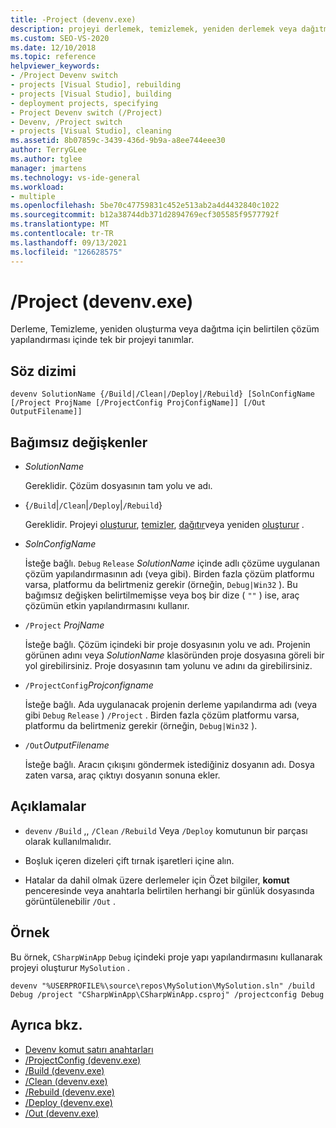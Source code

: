 ```yaml
---
title: -Project (devenv.exe)
description: projeyi derlemek, temizlemek, yeniden derlemek veya dağıtmak için belirtilen çözüm yapılandırmasındaki tek bir projeyi tanımlamak üzere Project devenv komut satırı anahtarını nasıl kullanacağınızı öğrenin.
ms.custom: SEO-VS-2020
ms.date: 12/10/2018
ms.topic: reference
helpviewer_keywords:
- /Project Devenv switch
- projects [Visual Studio], rebuilding
- projects [Visual Studio], building
- deployment projects, specifying
- Project Devenv switch (/Project)
- Devenv, /Project switch
- projects [Visual Studio], cleaning
ms.assetid: 8b07859c-3439-436d-9b9a-a8ee744eee30
author: TerryGLee
ms.author: tglee
manager: jmartens
ms.technology: vs-ide-general
ms.workload:
- multiple
ms.openlocfilehash: 5be70c47759831c452e513ab2a4d4432840c1022
ms.sourcegitcommit: b12a38744db371d2894769ecf305585f9577792f
ms.translationtype: MT
ms.contentlocale: tr-TR
ms.lasthandoff: 09/13/2021
ms.locfileid: "126628575"
---
```

# <a name="project-devenvexe"></a>/Project (devenv.exe)

Derleme, Temizleme, yeniden oluşturma veya dağıtma için belirtilen çözüm yapılandırması içinde tek bir projeyi tanımlar.

## <a name="syntax"></a>Söz dizimi

```shell
devenv SolutionName {/Build|/Clean|/Deploy|/Rebuild} [SolnConfigName [/Project ProjName [/ProjectConfig ProjConfigName]] [/Out OutputFilename]]
```

## <a name="arguments"></a>Bağımsız değişkenler

- *SolutionName*

  Gereklidir. Çözüm dosyasının tam yolu ve adı.

- {`/Build`|`/Clean`|`/Deploy`|`/Rebuild`}

  Gereklidir. Projeyi [oluşturur](build-devenv-exe.md), [temizler](clean-devenv-exe.md), [dağıtır](deploy-devenv-exe.md)veya yeniden [oluşturur](rebuild-devenv-exe.md) .

- *SolnConfigName*

  İsteğe bağlı. `Debug` `Release` *SolutionName* içinde adlı çözüme uygulanan çözüm yapılandırmasının adı (veya gibi). Birden fazla çözüm platformu varsa, platformu da belirtmeniz gerekir (örneğin, `Debug|Win32` ). Bu bağımsız değişken belirtilmemişse veya boş bir dize ( `""` ) ise, araç çözümün etkin yapılandırmasını kullanır.

- `/Project` *ProjName*

  İsteğe bağlı. Çözüm içindeki bir proje dosyasının yolu ve adı. Projenin görünen adını veya *SolutionName* klasöründen proje dosyasına göreli bir yol girebilirsiniz. Proje dosyasının tam yolunu ve adını da girebilirsiniz.

- `/ProjectConfig`*Projconfigname*

  İsteğe bağlı. Ada uygulanacak projenin derleme yapılandırma adı (veya gibi `Debug` `Release` ) `/Project` . Birden fazla çözüm platformu varsa, platformu da belirtmeniz gerekir (örneğin, `Debug|Win32` ).

- `/Out`*OutputFilename*

  İsteğe bağlı. Aracın çıkışını göndermek istediğiniz dosyanın adı. Dosya zaten varsa, araç çıktıyı dosyanın sonuna ekler.

## <a name="remarks"></a>Açıklamalar

- `devenv` `/Build` ,, `/Clean` `/Rebuild` Veya `/Deploy` komutunun bir parçası olarak kullanılmalıdır.

- Boşluk içeren dizeleri çift tırnak işaretleri içine alın.

- Hatalar da dahil olmak üzere derlemeler için Özet bilgiler, **komut** penceresinde veya anahtarla belirtilen herhangi bir günlük dosyasında görüntülenebilir `/Out` .

## <a name="example"></a>Örnek

Bu örnek, `CSharpWinApp` `Debug` içindeki proje yapı yapılandırmasını kullanarak projeyi oluşturur `MySolution` .

```shell
devenv "%USERPROFILE%\source\repos\MySolution\MySolution.sln" /build Debug /project "CSharpWinApp\CSharpWinApp.csproj" /projectconfig Debug
```

## <a name="see-also"></a>Ayrıca bkz.

- [Devenv komut satırı anahtarları](../../ide/reference/devenv-command-line-switches.md)
- [/ProjectConfig (devenv.exe)](../../ide/reference/projectconfig-devenv-exe.md)
- [/Build (devenv.exe)](../../ide/reference/build-devenv-exe.md)
- [/Clean (devenv.exe)](../../ide/reference/clean-devenv-exe.md)
- [/Rebuild (devenv.exe)](../../ide/reference/rebuild-devenv-exe.md)
- [/Deploy (devenv.exe)](../../ide/reference/deploy-devenv-exe.md)
- [/Out (devenv.exe)](../../ide/reference/out-devenv-exe.md)
